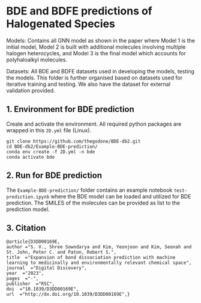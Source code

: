  # BDE and BDFE predictions of Halogenated Species 

Models: Contains all GNN model as shown in the paper where Model 1 is the initial model, Model 2 is built with additional molecules involving multiple halogen heterocycles, and Model 3 is the final model which accounts for polyhaloalkyl molecules.  

Datasets: All BDE and BDFE datasets used in developing the models, testing the models. This folder is further organised based on datasets used for iterative training and testing. We also have the dataset for external validation provided.



## 1. Environment for BDE prediction
Create and activate the environment. All required python packages are wrapped in this `2D.yml` file (Linux). 

```
git clone https://github.com/thegodone/BDE-db2.git
cd BDE-db2/Example-BDE-prediction/
conda env create -f 2D.yml -n bde
conda activate bde
```

## 2. Run for BDE prediction

The `Example-BDE-prediction/` folder contains an example notebook `test-prediction.ipynb` where the BDE model can be loaded and utilized for BDE prediction. The SMILES of the molecules can be provided as list to the prediction model. 


## 3. Citation
```
@article{D3DD00169E,
author ="S. V., Shree Sowndarya and Kim, Yeonjoon and Kim, Seonah and St. John, Peter C. and Paton, Robert S.",
title  ="Expansion of bond dissociation prediction with machine learning to medicinally and environmentally relevant chemical space",
journal  ="Digital Discovery",
year  ="2023",
pages  ="-",
publisher  ="RSC",
doi  ="10.1039/D3DD00169E",
url  ="http://dx.doi.org/10.1039/D3DD00169E",}
